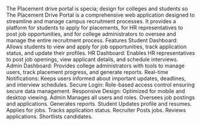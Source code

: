 The Placement drive portal is specia; design for colleges and students so 
The Placement Drive Portal is a comprehensive web application designed to streamline and manage campus recruitment processes. It provides a platform for students to apply for placements, for HR representatives to post job opportunities,
and for college administrators to oversee and manage the entire recruitment process.
 Features
Student Dashboard: Allows students to view and apply for job opportunities, track application status, and update their profiles.
HR Dashboard: Enables HR representatives to post job openings, view applicant details, and schedule interviews.
Admin Dashboard: Provides college administrators with tools to manage users, track placement progress, and generate reports.
Real-time Notifications: Keeps users informed about important updates, deadlines, and interview schedules.
Secure Login: Role-based access control ensuring secure data management.
Responsive Design: Optimized for mobile and desktop viewing.
Admin
Manages all users and roles.
Oversees job postings and applications.
Generates reports.
Student
Updates profile and resumes.
Applies for jobs.
Tracks application status.
Recruiter
Posts jobs.
Reviews applications.
Shortlists candidates.
